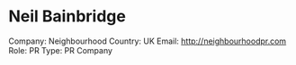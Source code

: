 # Neil Bainbridge

Company: Neighbourhood
Country: UK
Email: http://neighbourhoodpr.com
Role: PR
Type: PR Company